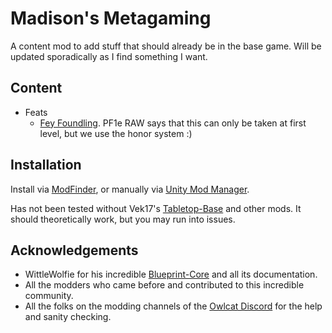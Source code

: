 # Madison's Metagaming
  A content mod to add stuff that should already be in the base game. Will be updated sporadically as I find something I want. 

## Content
- Feats
  - [Fey Foundling](https://www.aonprd.com/FeatDisplay.aspx?ItemName=Fey%20Foundling). PF1e RAW says that this can only be taken at first level, but we use the honor system :)

## Installation
  Install via [ModFinder](https://github.com/Pathfinder-WOTR-Modding-Community/ModFinder), or manually via [Unity Mod Manager](https://github.com/newman55/unity-mod-manager).
  
  Has not been tested without Vek17's [Tabletop-Base](https://github.com/Vek17/TabletopTweaks-Base) and other mods. It should theoretically work, but you may run into issues.

## Acknowledgements
  - WittleWolfie for his incredible [Blueprint-Core](https://github.com/WittleWolfie/WW-Blueprint-Core) and all its documentation.
  - All the modders who came before and contributed to this incredible community.
  - All the folks on the modding channels of the [Owlcat Discord](https://discord.com/invite/owlcat) for the help and sanity checking.
